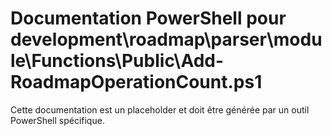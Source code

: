 # Documentation PowerShell pour development\roadmap\parser\module\Functions\Public\Add-RoadmapOperationCount.ps1

Cette documentation est un placeholder et doit être générée par un outil PowerShell spécifique.
